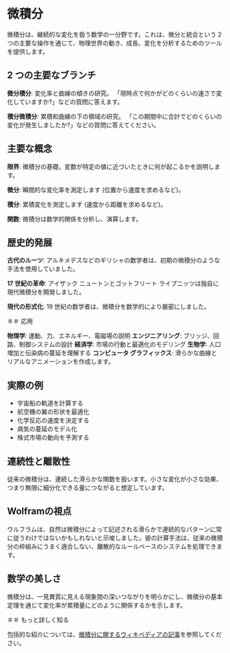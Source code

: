 # 微積分

微積分は、継続的な変化を扱う数学の一分野です。これは、微分と統合という 2 つの主要な操作を通じて、物理世界の動き、成長、変化を分析するためのツールを提供します。

## 2 つの主要なブランチ

**微分積分**: 変化率と曲線の傾きの研究。 「現時点で何かがどのくらいの速さで変化していますか?」などの質問に答えます。

**積分微積分**: 累積和曲線の下の領域の研究。 「この期間中に合計でどのくらいの変化が発生しましたか?」などの質問に答えてください。

## 主要な概念

**限界**: 微積分の基礎。変数が特定の値に近づいたときに何が起こるかを説明します。

**微分**: 瞬間的な変化率を測定します (位置から速度を求めるなど)。

**積分**: 累積変化を測定します (速度から距離を求めるなど)。

**関数**: 微積分は数学的関係を分析し、演算します。

## 歴史的発展

**古代のルーツ**: アルキメデスなどのギリシャの数学者は、初期の微積分のような手法を使用していました。

**17 世紀の革命**: アイザック ニュートンとゴットフリート ライプニッツは独自に現代微積分を開発しました。

**現代の形式化**: 19 世紀の数学者は、微積分を数学的により厳密にしました。

＃＃ 応用

**物理学**: 運動、力、エネルギー、電磁場の説明
**エンジニアリング**: ブリッジ、回路、制御システムの設計
**経済学**: 市場の行動と最適化のモデリング
**生物学**: 人口増加と伝染病の蔓延を理解する
**コンピュータ グラフィックス**: 滑らかな曲線とリアルなアニメーションを作成します。

## 実際の例

- 宇宙船の軌道を計算する
- 航空機の翼の形状を最適化
- 化学反応の速度を決定する
- 病気の蔓延のモデル化
- 株式市場の動向を予測する

## 連続性と離散性

従来の微積分は、連続した滑らかな関数を扱います。小さな変化が小さな効果、つまり無限に細分化できる量につながると想定しています。

## Wolframの視点

ウルフラムは、自然は微積分によって記述される滑らかで連続的なパターンに常に従うわけではないかもしれないと示唆しました。彼の計算手法は、従来の微積分の枠組みにうまく適合しない、離散的なルールベースのシステムを処理できます。

## 数学の美しさ

微積分は、一見異質に見える現象間の深いつながりを明らかにし、微積分の基本定理を通じて変化率が累積量にどのように関係するかを示します。

＃＃ もっと詳しく知る

包括的な紹介については、[微積分に関するウィキペディアの記事](https://zh.wikipedia.org/wiki/calculus)を参照してください。